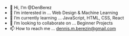 - 👋 Hi, I’m @DenBerez
- 👀 I’m interested in ... Web Design & Machine Learning
- 🌱 I’m currently learning ... JavaScript, HTML, CSS, React
- 💞️ I’m looking to collaborate on ... Beginner Projects
- 📫 How to reach me ... dennis.m.berezin@gmail.com

<!---
DenBerez/DenBerez is a ✨ special ✨ repository because its `README.md` (this file) appears on your GitHub profile.
You can click the Preview link to take a look at your changes.
--->
